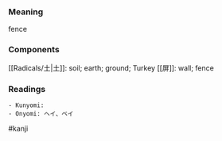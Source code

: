 ### Meaning

fence

### Components

[[Radicals/土|土]]: soil; earth; ground; Turkey [[屏]]: wall; fence

### Readings

```
- Kunyomi: 
- Onyomi: ヘイ、ベイ
```

#kanji